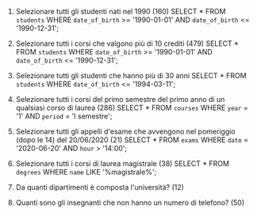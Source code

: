 1. Selezionare tutti gli studenti nati nel 1990 (160)
SELECT * FROM `students` WHERE `date_of_birth` >= '1990-01-01' AND `date_of_birth` <= '1990-12-31';

 2. Selezionare tutti i corsi che valgono più di 10 crediti (479)
SELECT * FROM `students` WHERE `date_of_birth` >= '1990-01-01' AND `date_of_birth` <= '1990-12-31';

 3. Selezionare tutti gli studenti che hanno più di 30 anni
 SELECT * FROM `students` WHERE `date_of_birth` <= '1994-03-11';

 4. Selezionare tutti i corsi del primo semestre del primo anno di un qualsiasi corso di
 laurea (286)
 SELECT * FROM `courses` WHERE `year` = '1' AND `period` = 'I semestre';

 5. Selezionare tutti gli appelli d'esame che avvengono nel pomeriggio (dopo le 14) del
 20/06/2020 (21)
 SELECT * FROM `exams` WHERE `date` = '2020-06-20' AND `hour` > '14:00';

 6. Selezionare tutti i corsi di laurea magistrale (38)
 SELECT * FROM `degrees` WHERE `name` LIKE '%magistrale%';
 
 7. Da quanti dipartimenti è composta l'università? (12)
 8. Quanti sono gli insegnanti che non hanno un numero di telefono? (50)